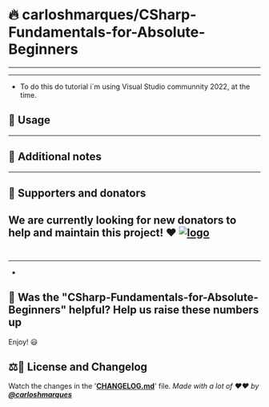 <!-- markdownlint-disable MD032 MD033-->
<!-- Write your README.md file. Build something amazing! This README.md template can guide you to build your project documentation, but feel free to modify it as you wish 🥰 -->
# 🔥 **carloshmarques/CSharp-Fundamentals-for-Absolute-Beginners**
---
 <!-- ... [WHY DID YOU CREATED THIS PROJECT?, MOTIVATION, PURPOSE, DESCRIPTION, OBJECTIVES, etc] -->
---
<!-- ... [SHOW HOW YOUR PROJECT IS INSTALLED] -->
* To do this do tutorial i´m using Visual Studio communnity 2022, at the time.
## 🚀 **Usage**
---
<!-- ... [SHOW YOUR PROJECT TREE HERE IF USEFUL] -->
<!--START_SECTION:tree-->
<!--END_SECTION:tree-->
## 📝 **Additional notes**
---
<!-- ... [SOME DESCRIPTIVE IMAGES] -->
## 🍰 **Supporters and donators**
We are currently looking for new donators to help and maintain this project! ❤️
<a href="https://github.com/sponsors/carloshmarques"><!-- MODIFY THIS LINK TO YOUR MAIN DONATING SITE IF YOU ARE NOT IN THE GITHUB SPONSORS PROGRAM --><img alt= "logo" src="https://img.shields.io/badge/Sponsor-carloshmarques/carloshmarques-blue?logo=github-sponsors&style=for-the-badge&color=red"></a><br><br>
---
---
* <!-- If you recommend installing anything special, or if you recommend using X thing for the good use of your project...-->
## 🎉 Was the "CSharp-Fundamentals-for-Absolute-Beginners" helpful? Help us raise these numbers up
Enjoy! 😃
## ⚖️📝 **License and Changelog**
Watch the changes in the '**[CHANGELOG.md](CHANGELOG.md)**' file.
_Made with a lot of ❤️❤️ by **[@carloshmarques](https://github.com/carloshmarques)**_
